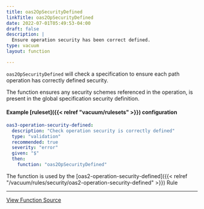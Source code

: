 ```yaml
---
title: oas2OpSecurityDefined
linkTitle: oas2OpSecurityDefined
date: 2022-07-01T05:49:53-04:00
draft: false
description: |
  Ensure operation security has been correct defined.
type: vacuum
layout: function

---
```


`oas2OpSecurityDefined` will check a specification to ensure each path operation has correctly defined security. 

The function ensures any security schemes referenced in the operation, is present in the global specification security definition.

#### Example [ruleset]({{< relref "vacuum/rulesets" >}}) configuration

```yaml
oas3-operation-security-defined:
  description: "Check operation security is correctly defined"
  type: "validation"
  recommended: true
  severity: "error"
  given: "$"
  then:
    function: "oas2OpSecurityDefined"
```

The function is used by
the [oas2-operation-security-defined]({{< relref "/vacuum/rules/security/oas2-operation-security-defined" >}}) Rule

---

[View Function Source](https://github.com/daveshanley/vacuum/blob/main/functions/openapi/oas2_operation_security_defined.go)